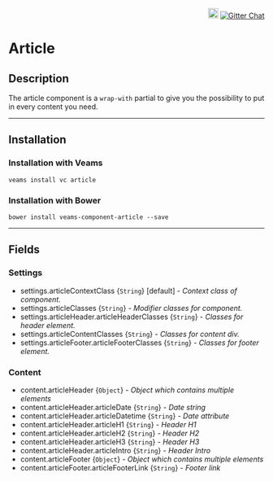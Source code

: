 <p align="right">
    <a href="https://badge.fury.io/bo/veams-component-article"><img src="https://badge.fury.io/bo/veams-component-article.svg" alt="Bower version" height="20"></a>
    <a href="https://gitter.im/Sebastian-Fitzner/Veams?utm_source=badge&utm_medium=badge&utm_campaign=pr-badge"><img src="https://badges.gitter.im/Sebastian-Fitzner/Veams.svg" alt="Gitter Chat" /></a>
</p>

# Article

## Description

The article component is a `wrap-with` partial to give you the possibility to put in every content you need. 

----------- 

## Installation 

### Installation with Veams

`veams install vc article`

### Installation with Bower

`bower install veams-component-article --save`

----------- 

## Fields

### Settings
- settings.articleContextClass {`String`} [default] - _Context class of component._
- settings.articleClasses {`String`} - _Modifier classes for component._
- settings.articleHeader.articleHeaderClasses {`String`} - _Classes for header element._
- settings.articleContentClasses {`String`} - _Classes for content div._
- settings.articleFooter.articleFooterClasses {`String`} - _Classes for footer element._


### Content 
- content.articleHeader {`Object`} - _Object which contains multiple elements_
- content.articleHeader.articleDate {`String`} - _Date string_
- content.articleHeader.articleDatetime {`String`} - _Date attribute_
- content.articleHeader.articleH1 {`String`} - _Header H1_
- content.articleHeader.articleH2 {`String`} - _Header H2_
- content.articleHeader.articleH3 {`String`} - _Header H3_
- content.articleHeader.articleIntro {`String`} - _Header Intro_
- content.articleFooter {`Object`} - _Object which contains multiple elements_
- content.articleFooter.articleFooterLink {`String`} - _Footer link_
